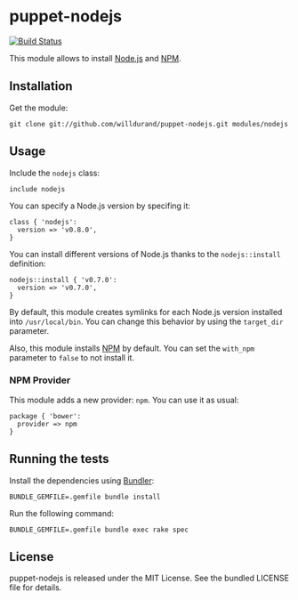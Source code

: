 puppet-nodejs
=============

[![Build
Status](https://travis-ci.org/willdurand/puppet-nodejs.png?branch=master)](https://travis-ci.org/willdurand/puppet-nodejs)

This module allows to install [Node.js](http://nodejs.org/) and
[NPM](https://npmjs.org/).


Installation
------------

Get the module:

    git clone git://github.com/willdurand/puppet-nodejs.git modules/nodejs


Usage
-----

Include the `nodejs` class:

    include nodejs

You can specify a Node.js version by specifing it:

    class { 'nodejs':
      version => 'v0.8.0',
    }

You can install different versions of Node.js thanks to the `nodejs::install`
definition:

    nodejs::install { 'v0.7.0':
      version => 'v0.7.0',
    }

By default, this module creates symlinks for each Node.js version installed into
`/usr/local/bin`. You can change this behavior by using the `target_dir`
parameter.

Also, this module installs [NPM](https://npmjs.org/) by default. You can set the
`with_npm` parameter to `false` to not install it.


### NPM Provider

This module adds a new provider: `npm`. You can use it as usual:

    package { 'bower':
      provider => npm
    }


Running the tests
-----------------

Install the dependencies using [Bundler](http://gembundler.com):

    BUNDLE_GEMFILE=.gemfile bundle install

Run the following command:

    BUNDLE_GEMFILE=.gemfile bundle exec rake spec


License
-------

puppet-nodejs is released under the MIT License. See the bundled LICENSE file
for details.
